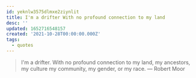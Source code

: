 ```yaml
---
id: yeknlw3575dlmxe2ziynlit
title: I'm a drifter With no profound connection to my land
desc: ''
updated: 1652716548157
created: '2021-10-28T00:00:00.000Z'
tags:
  - quotes
---
```


> I'm a drifter. With no profound connection to my land, my ancestors, my culture my community, my gender, or my race. — Robert Moor
